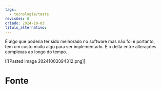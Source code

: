 ```yaml
---
tags:
  - tecnologia/teste
revisões: 0
criado: 2024-10-03
título_alternativo:
---
```

É algo que poderia ter sido melhorado no software mas não foi e portanto, tem um custo muito algo para ser implementado. É o delta entre alterações complexas ao longo do tempo.

![[Pasted image 20241003094312.png]]
# Fonte
